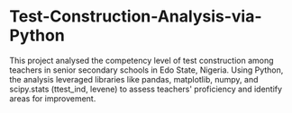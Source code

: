 # Test-Construction-Analysis-via-Python
This project analysed the competency level of test construction among teachers in senior secondary schools in Edo State, Nigeria. Using Python, the analysis leveraged libraries like pandas, matplotlib, numpy, and scipy.stats (ttest_ind, levene) to assess teachers' proficiency and identify areas for improvement.
